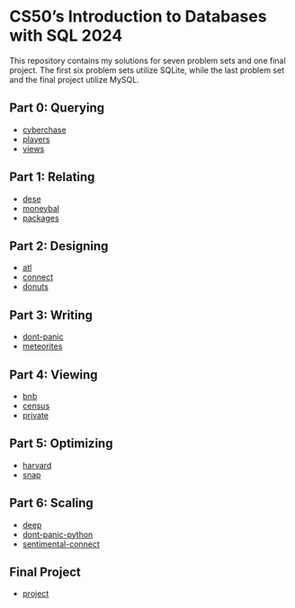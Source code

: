 CS50’s Introduction to Databases with SQL 2024
==================================================
This repository contains my solutions for seven problem sets and one final project. The first six problem sets utilize SQLite, while the last problem set and the final project utilize MySQL.

## Part 0: Querying
* [cyberchase](Part0_Querying/cyberchase)
* [players](Part0_Querying/players)
* [views](Part0_Querying/views)

## Part 1: Relating
* [dese](Part1_Relating/dese)
* [moneybal](Part1_Relating/moneybal)
* [packages](Part1_Relating/packages)

## Part 2: Designing
* [atl](Part2_Designing/atl)
* [connect](Part2_Designing/connect)
* [donuts](Part2_Designing/donuts)

## Part 3: Writing
* [dont-panic](Part3_Writing/dont-panic)
* [meteorites](Part3_Writing/meteorites)

## Part 4: Viewing
* [bnb](Part4_Viewing/bnb)
* [census](Part4_Viewing/census)
* [private](Part4_Viewing/private)

## Part 5: Optimizing
* [harvard](Part5_Optimizing/harvard)
* [snap](Part5_Optimizing/snap)

## Part 6: Scaling
* [deep](Part6_Scaling/deep)
* [dont-panic-python](Part6_Scaling/dont-panic-python)
* [sentimental-connect](Part6_Scaling/sentimental-connect)

## Final Project
* [project](Project)
